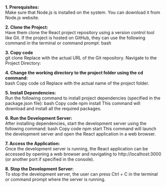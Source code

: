 **1. Prerequisites:**  
Make sure that Node.js is installed on the system. You can download it from Node.js website.

**2. Clone the Project:**  
Have them clone the React project repository using a version control tool like Git. If the project is hosted on GitHub, they can use the following command in the terminal or command prompt:
bash

**3. Copy code**  
git clone <repository-url>
Replace <repository-url> with the actual URL of the Git repository.
Navigate to the Project Directory:

**4. Change the working directory to the project folder using the cd command:**  
bash
Copy code
cd <project-folder>
Replace <project-folder> with the actual name of the project folder.

**5. Install Dependencies:**  
Run the following command to install project dependencies (specified in the package.json file):
bash
Copy code
npm install
This command will download and install all the required packages.

**6. Run the Development Server:**  
After installing dependencies, start the development server using the following command:
bash
Copy code
npm start
This command will launch the development server and open the React application in a web browser.

**7. Access the Application:**  
Once the development server is running, the React application can be accessed by opening a web browser and navigating to http://localhost:3000 (or another port if specified in the console).

**8. Stop the Development Server:**  
To stop the development server, the user can press Ctrl + C in the terminal or command prompt where the server is running.


